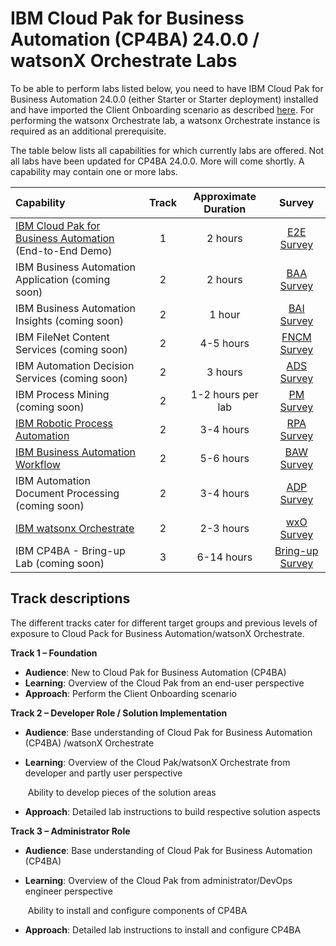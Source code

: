 # IBM Cloud Pak for Business Automation (CP4BA) 24.0.0 / watsonX Orchestrate Labs

To be able to perform labs listed below, you need to have IBM Cloud Pak for Business Automation 24.0.0 (either Starter or Starter deployment) installed and have imported the Client Onboarding scenario as described [here](https://github.com/IBM/cp4ba-client-onboarding-scenario/blob/main/24.0.0). For performing the watsonx Orchestrate lab, a watsonx Orchestrate instance is required as an additional  prerequisite.

The table below lists all capabilities for which currently labs are offered. Not all labs have been updated for CP4BA 24.0.0. More will come shortly. A capability may contain one or more labs.

| Capability                                                   | Track | Approximate Duration | Survey |
| :----------------------------------------------------------- | :------------------: | :-----: | :-----: |
| [IBM Cloud Pak for Business Automation](IBM%20Cloud%20Pak%20for%20Business%20Automation%20(End-to-End)) (End-to-End Demo) |       1       |       2 hours        | [E2E Survey](https://www.surveymonkey.com/r/ba-dl-tech-jam-e2e) |
| IBM Business Automation Application (coming soon) |      2      |      2 hours       | [BAA Survey](https://www.surveymonkey.com/r/ba-dl-tech-jam-baa) |
| IBM Business Automation Insights (coming soon) |        2        |        1 hour        | [BAI Survey](https://www.surveymonkey.com/r/ba-dl-tech-jam-bai) |
| IBM FileNet Content Services (coming soon) |      2      |      4-5 hours       | [FNCM Survey](https://www.surveymonkey.com/r/ba-dl-tech-jam-fncm) |
| IBM Automation Decision Services (coming soon) |       2       |       3 hours        | [ADS Survey](https://www.surveymonkey.com/r/ba-dl-tech-jam-ads) |
| IBM Process Mining (coming soon) |      2      |      1-2 hours per lab      | [PM Survey](https://www.surveymonkey.com/r/ba-dl-tech-jam-pm) |
| [IBM Robotic Process Automation](Robotic%20Process%20Automation) |      2      |      3-4 hours       | [RPA Survey](https://www.surveymonkey.com/r/ba-dl-tech-jam-rpa) |
| [IBM Business Automation Workflow](Workflow) |      2      |      5-6 hours       | [BAW Survey](https://www.surveymonkey.com/r/ba-dl-tech-jam-baw) |
| IBM Automation Document Processing (coming soon) |      2      |      3-4 hours       | [ADP Survey](https://www.surveymonkey.com/r/ba-dl-tech-jam-adp) |
| [IBM watsonx Orchestrate](https://github.com/IBM/cp4ba-labs/tree/main/23.0.2/watsonx%20Orchestrate) | 2            | 2-3 hours             | [wxO Survey](https://www.surveymonkey.com/r/ba-dl-tech-jam-wxo) |
| IBM CP4BA - Bring-up Lab (coming soon) | 3 | 6-14 hours | [Bring-up Survey](https://www.surveymonkey.com/r/ba-dl-tech-jam-bring-up) |

## Track descriptions

The different tracks cater for different target groups and previous levels of exposure to Cloud Pack for Business Automation/watsonX Orchestrate.

**Track 1 – Foundation**

- **Audience**: New to Cloud Pak for Business Automation (CP4BA)
- **Learning**: Overview of the Cloud Pak from an end-user perspective
- **Approach**: Perform the Client Onboarding scenario

**Track 2 – Developer Role / Solution Implementation**

- **Audience**: Base understanding of Cloud Pak for Business Automation (CP4BA) /watsonX Orchestrate

- **Learning**: Overview of the Cloud Pak/watsonX Orchestrate from developer and partly user perspective

  ​		   Ability to develop pieces of the solution areas

- **Approach**: Detailed lab instructions to build respective solution aspects

**Track 3 – Administrator Role**

- **Audience**: Base understanding of Cloud Pak for Business Automation (CP4BA)

- **Learning**: Overview of the Cloud Pak from administrator/DevOps engineer perspective

  ​	           Ability to install and configure components of CP4BA

- **Approach**: Detailed lab instructions to install and configure CP4BA
